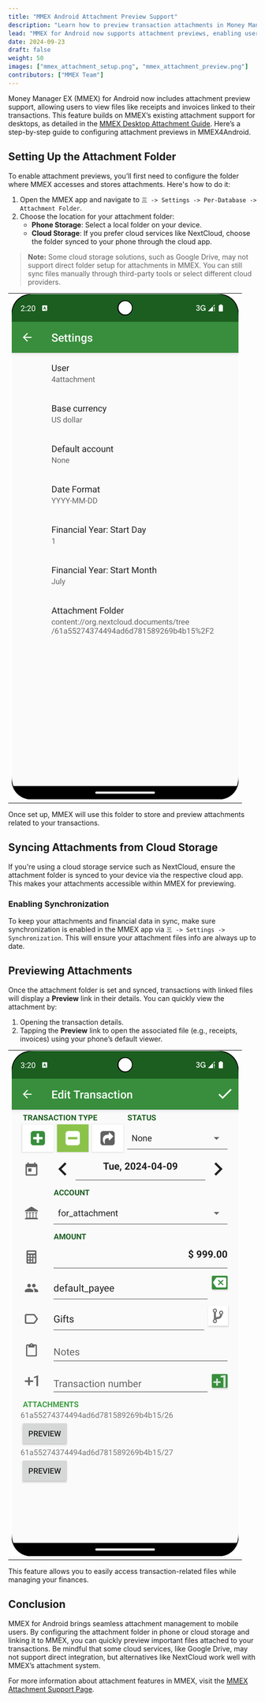 ```yaml
---
title: "MMEX Android Attachment Preview Support"
description: "Learn how to preview transaction attachments in Money Manager EX for Android by setting up an attachment folder through phone or cloud storage."
lead: "MMEX for Android now supports attachment previews, enabling users to view files linked to transactions. Follow this guide to set it up and start using the feature."
date: 2024-09-23
draft: false
weight: 50
images: ["mmex_attachment_setup.png", "mmex_attachment_preview.png"]
contributors: ["MMEX Team"]
---
```


Money Manager EX (MMEX) for Android now includes attachment preview support, allowing users to view files like receipts and invoices linked to their transactions. This feature builds on MMEX’s existing attachment support for desktops, as detailed in the [MMEX Desktop Attachment Guide](https://moneymanagerex.org/docs/features/attachments/). Here’s a step-by-step guide to configuring attachment previews in MMEX4Android.

## Setting Up the Attachment Folder

To enable attachment previews, you’ll first need to configure the folder where MMEX accesses and stores attachments. Here's how to do it:

1. Open the MMEX app and navigate to `三 -> Settings -> Per-Database -> Attachment Folder`.
2. Choose the location for your attachment folder:
   - **Phone Storage**: Select a local folder on your device.
   - **Cloud Storage**: If you prefer cloud services like NextCloud, choose the folder synced to your phone through the cloud app.

> **Note:** Some cloud storage solutions, such as Google Drive, may not support direct folder setup for attachments in MMEX. You can still sync files manually through third-party tools or select different cloud providers.

|    |   
| --- |
| ![](mmex_attachment_setup.png) |

Once set up, MMEX will use this folder to store and preview attachments related to your transactions.

## Syncing Attachments from Cloud Storage

If you're using a cloud storage service such as NextCloud, ensure the attachment folder is synced to your device via the respective cloud app. This makes your attachments accessible within MMEX for previewing.

### Enabling Synchronization

To keep your attachments and financial data in sync, make sure synchronization is enabled in the MMEX app via `三 -> Settings -> Synchronization`. This will ensure your attachment files info are always up to date.

## Previewing Attachments

Once the attachment folder is set and synced, transactions with linked files will display a **Preview** link in their details. You can quickly view the attachment by:

1. Opening the transaction details.
2. Tapping the **Preview** link to open the associated file (e.g., receipts, invoices) using your phone’s default viewer.

|    |   
| --- |
| ![](mmex_attachment_preview.png) |

This feature allows you to easily access transaction-related files while managing your finances.

## Conclusion

MMEX for Android brings seamless attachment management to mobile users. By configuring the attachment folder in phone or cloud storage and linking it to MMEX, you can quickly preview important files attached to your transactions. Be mindful that some cloud services, like Google Drive, may not support direct integration, but alternatives like NextCloud work well with MMEX’s attachment system.

For more information about attachment features in MMEX, visit the [MMEX Attachment Support Page](../../docs/features/attachments/).
